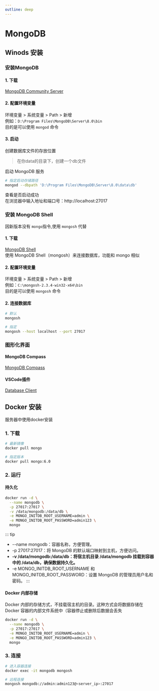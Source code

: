 ```yaml
---
outline: deep
---
```


# MongoDB
## Winods 安装
### 安装MongoDB
#### 1. 下载
[MongoDB Community Server](https://www.mongodb.com/try/download/community)
#### 2. 配置环境变量
环境变量 > 系统变量 > Path > 新增  
例如：``D:\Program Files\MongoDB\Server\8.0\bin``  
目的是可以使用 `mongod` 命令
#### 3. 启动
创建数据库文件的存放位置
> 在你data的目录下，创建一个db文件

启动 MongoDB 服务
```bash
# 指定启动存储路径
mongod --dbpath 'D:\Program Files\MongoDB\Server\8.0\data\db'
```
查看是否启动成功  
在浏览器中输入地址和端口号：http://localhost:27017


### 安装 MongoDB Shell
因新版本没有 `mongo`指令,使用 `mongosh` 代替
#### 1. 下载
[MongoDB Shell](https://www.mongodb.com/try/download/shell)  
使用 MongoDB Shell（mongosh）来连接数据库，功能和 mongo 相似
#### 2. 配置环境变量
环境变量 > 系统变量 > Path > 新增  
例如：`C:\mongosh-2.3.4-win32-x64\bin`  
目的是可以使用 `mongosh` 命令
#### 2. 连接数据库
```bash
# 默认
mongosh

# 指定
mongosh --host localhost --port 27017
```

### 图形化界面
#### MongoDB Compass
[MongoDB Compass](https://www.mongodb.com/try/download/compass)
#### VSCode插件
[Database Client](https://marketplace.visualstudio.com/items?itemName=cweijan.dbclient-jdbc)

## Docker 安装
服务器中使用docker安装
### 1. 下载
```bash
# 最新镜像
docker pull mongo

# 指定版本
docker pull mongo:6.0
```

### 2. 运行
#### 持久化
```bash
docker run -d \
  --name mongodb \
  -p 27017:27017 \
  -v /data/mongodb:/data/db \
  -e MONGO_INITDB_ROOT_USERNAME=admin \
  -e MONGO_INITDB_ROOT_PASSWORD=admin123 \
  mongo
```
::: tip
- --name mongodb：容器名称，方便管理。
- -p 27017:27017：将 MongoDB 的默认端口映射到主机，方便访问。
- **-v /data/mongodb:/data/db：将宿主机目录 /data/mongodb 挂载到容器中的 /data/db，确保数据持久化。**
- -e MONGO_INITDB_ROOT_USERNAME 和 MONGO_INITDB_ROOT_PASSWORD：设置 MongoDB 的管理员用户名和密码。
:::
#### Docker 内部存储
Docker 内部的存储方式，不挂载宿主机的目录。这种方式会将数据存储在 Docker 容器的内部文件系统中（容器停止或删除后数据会丢失
```bash
docker run -d \
  --name mongodb \
  -p 27017:27017 \
  -e MONGO_INITDB_ROOT_USERNAME=admin \
  -e MONGO_INITDB_ROOT_PASSWORD=admin123 \
  mongo
```

### 3. 连接
```bash
# 进入容器连接
docker exec -it mongodb mongosh

# 远程连接
mongosh mongodb://admin:admin123@<server_ip>:27017
```
